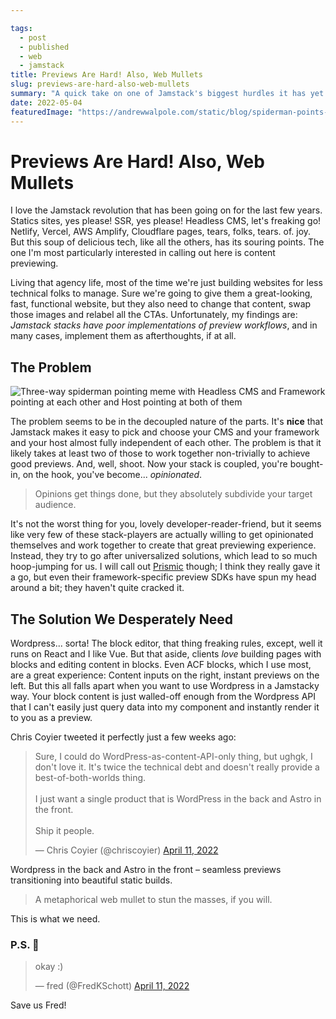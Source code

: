 ```yaml
---

tags: 
  - post
  - published
  - web
  - jamstack
title: Previews Are Hard! Also, Web Mullets
slug: previews-are-hard-also-web-mullets
summary: "A quick take on one of Jamstack's biggest hurdles it has yet to fully overcome: previewing content."
date: 2022-05-04
featuredImage: "https://andrewwalpole.com/static/blog/spiderman-points-for-previews.jpg"
---
```



# Previews Are Hard! Also, Web Mullets

I love the Jamstack revolution that has been going on for the last few years. Statics sites, yes please! SSR, yes please! Headless CMS, let's freaking go! Netlify, Vercel, AWS Amplify, Cloudflare pages, tears, folks, tears. of. joy. But this soup of delicious tech, like all the others, has its souring points. The one I'm most particularly interested in calling out here is content previewing.

Living that agency life, most of the time we're just building websites for less technical folks to manage. Sure we're going to give them a great-looking, fast, functional website, but they also need to change that content, swap those images and relabel all the CTAs. Unfortunately, my findings are: *Jamstack stacks have poor implementations of preview workflows*, and in many cases, implement them as afterthoughts, if at all.

## The Problem

<img class="half" src="/static/blog/spiderman-points-for-previews.jpg" alt="Three-way spiderman pointing meme with Headless CMS and Framework pointing at each other and Host pointing at both of them">

The problem seems to be in the decoupled nature of the parts. It's **nice** that Jamstack makes it easy to pick and choose your CMS and your framework and your host almost fully independent of each other. The problem is that it likely takes at least two of those to work together non-trivially to achieve good previews. And, well, shoot. Now your stack is coupled, you're bought-in, on the hook, you've become... *opinionated*.

> Opinions get things done, but they absolutely subdivide your target audience.

It's not the worst thing for you, lovely developer-reader-friend, but it seems like very few of these stack-players are actually willing to get opinionated themselves and work together to create that great previewing experience. Instead, they try to go after universalized solutions, which lead to so much hoop-jumping for us. I will call out [Prismic](https://prismic.io) though; I think they really gave it a go, but even their framework-specific preview SDKs have spun my head around a bit; they haven't quite cracked it.

## The Solution We Desperately Need

Wordpress... sorta! The block editor, that thing freaking rules, except, well it runs on React and I like Vue. But that aside, clients *love* building pages with blocks and editing content in blocks. Even ACF blocks, which I use most, are a great experience: Content inputs on the right, instant previews on the left. But this all falls apart when you want to use Wordpress in a Jamstacky way. Your block content is just walled-off enough from the Wordpress API that I can't easily just query data into my component and instantly render it to you as a preview.

Chris Coyier tweeted it perfectly just a few weeks ago:

<blockquote class="twitter-tweet"><p lang="en" dir="ltr">Sure, I could do WordPress-as-content-API-only thing, but ughgk, I don&#39;t love it. It&#39;s twice the technical debt and doesn&#39;t really provide a best-of-both-worlds thing. <br><br>I just want a single product that is WordPress in the back and Astro in the front. <br><br>Ship it people.</p>&mdash; Chris Coyier (@chriscoyier) <a href="https://twitter.com/chriscoyier/status/1513593685925056514?ref_src=twsrc%5Etfw">April 11, 2022</a></blockquote> <script async src="https://platform.twitter.com/widgets.js" charset="utf-8"></script>

Wordpress in the back and Astro in the front – seamless previews transitioning into beautiful static builds.

> A metaphorical web mullet to stun the masses, if you will.

This is what we need.

### P.S. 👀

<blockquote class="twitter-tweet"><p lang="en" dir="ltr">okay :)</p>&mdash; fred (@FredKSchott) <a href="https://twitter.com/FredKSchott/status/1513593963457880066?ref_src=twsrc%5Etfw">April 11, 2022</a></blockquote> <script async src="https://platform.twitter.com/widgets.js" charset="utf-8"></script>

Save us Fred!